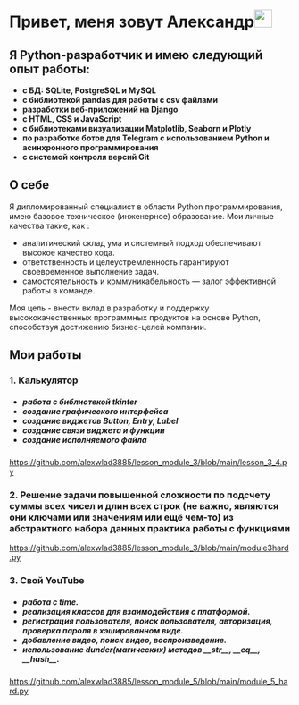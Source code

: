 <h1 align="left">Привет, меня зовут Александр<img src="https://github.com/blackcater/blackcater/raw/main/images/Hi.gif" height="32"/></h1>
<h2 align="left">Я Python-разработчик и имею следующий опыт работы:</h2>
<ul><b>
<li>с БД: SQLite, PostgreSQL и MySQL</li>
<li>с библиотекой pandas для работы с csv файлами</li>
<li>разработки веб-приложений на Django</li>
<li>с HTML, CSS и JavaScript</li>
<li>с библиотеками визуализации Matplotlib, Seaborn и Plotly</li>
<li>по разработке ботов для Telegram с использованием Python и асинхронного программирования</li>	
<li>с системой контроля версий Git</li>
  </b>
</ul>
<h2 align="left">О себе</h2>
<p>
  
Я дипломированный специалист в области Python программирования, имею базовое техническое (инженерное) образование. 
Мои личные качества такие, как :
<ul>
  <li>аналитический склад ума и системный подход обеспечивают высокое качество кода.</li>
  <li>ответственность и целеустремленность гарантируют своевременное выполнение задач.</li>
  <li>самостоятельность и коммуникабельность — залог эффективной работы в команде.</li>
</ul>
Моя цель - внести вклад в разработку и поддержку высококачественных программных продуктов на основе Python, способствуя достижению бизнес-целей компании.
</p>
<h2 align="left">Мои работы</h2>
<div>
    <h3><b>1. Калькулятор</b></h3>
        <ul><h5>
            <li>работа с библиотекой tkinter</li>
            <li>создание графического интерфейса</li>
            <li>создание виджетов Button, Entry, Label</li>
            <li>создание связи виджета и функции</li>
            <li>создание исполняемого файла</li>
            </h5>
        </ul>
        <a href="pr_1">https://github.com/alexwlad3885/lesson_module_3/blob/main/lesson_3_4.py</a>
</div>
<div>
      <h3><b>2. Решение задачи повышенной сложности по подсчету суммы всех чисел и длин всех строк
      (не важно, являются они ключами или значениям или ещё чем-то) из абстрактного набора данных
      практика работы с функциями</b></h3>
          <a href="pr_2">https://github.com/alexwlad3885/lesson_module_3/blob/main/module3hard.py</a>
</div>
<div>
      <h3><b>3. Свой YouTube</b></h3>
          <ul><h5>
              <li>работа с time.</li>
              <li>реализация классов для взаимодействия с платформой.</li>
              <li>регистрация пользователя, поиск пользователя, авторизация, проверка пароля в хэшированном виде.</li>
              <li>добавление видео, поиск видео, воспроизведение.</li>
              <li>использование dunder(магических) методов __str__, __eq__, __hash__.</li>
              </h5>
          </ul>
          <a href="pr_1">https://github.com/alexwlad3885/lesson_module_5/blob/main/module_5_hard.py</a>
</div>

